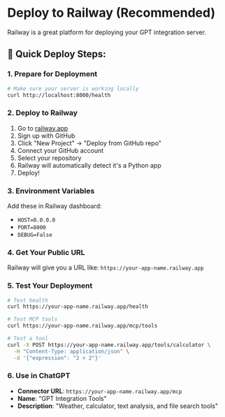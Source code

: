 # Deploy to Railway (Recommended)

Railway is a great platform for deploying your GPT integration server.

## 🚀 Quick Deploy Steps:

### 1. **Prepare for Deployment**
```bash
# Make sure your server is working locally
curl http://localhost:8000/health
```

### 2. **Deploy to Railway**
1. Go to [railway.app](https://railway.app)
2. Sign up with GitHub
3. Click "New Project" → "Deploy from GitHub repo"
4. Connect your GitHub account
5. Select your repository
6. Railway will automatically detect it's a Python app
7. Deploy!

### 3. **Environment Variables**
Add these in Railway dashboard:
- `HOST=0.0.0.0`
- `PORT=8000`
- `DEBUG=False`

### 4. **Get Your Public URL**
Railway will give you a URL like: `https://your-app-name.railway.app`

### 5. **Test Your Deployment**
```bash
# Test health
curl https://your-app-name.railway.app/health

# Test MCP tools
curl https://your-app-name.railway.app/mcp/tools

# Test a tool
curl -X POST https://your-app-name.railway.app/tools/calculator \
  -H "Content-Type: application/json" \
  -d '{"expression": "2 + 2"}'
```

### 6. **Use in ChatGPT**
- **Connector URL**: `https://your-app-name.railway.app/mcp`
- **Name**: "GPT Integration Tools"
- **Description**: "Weather, calculator, text analysis, and file search tools"
